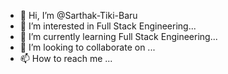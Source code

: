 - 👋 Hi, I’m @Sarthak-Tiki-Baru
- 👀 I’m interested in Full Stack Engineering...
- 🌱 I’m currently learning Full Stack Engineering...
- 💞️ I’m looking to collaborate on ...
- 📫 How to reach me ...

<!---
Sarthak-Tiki/Sarthak-Tiki is a ✨ special ✨ repository because its `README.md` (this file) appears on your GitHub profile.
You can click the Preview link to take a look at your changes.
--->
